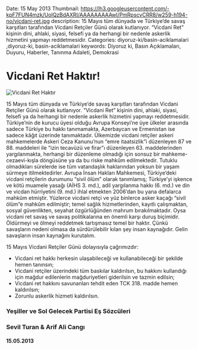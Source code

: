 Date: 15 May 2013
Thumbnail: https://lh3.googleusercontent.com/-kpF7FUN4mzk/UolQzBdAXRI/AAAAAAAAAwI/PmRpscvCRR8/w259-h194-no/vicdani-ret.jpg
description: 15 Mayıs tüm dünyada ve Türkiye’de savaş karşıtları tarafından Vicdani Retçiler Günü olarak kutlanıyor. “Vicdani Ret” kişinin dini, ahlaki, siyasi, felsefi ya da herhangi bir nedenle askerlik hizmetini yapmayı reddetmesidir.
Categories: diyoruz-ki/basin-aciklamalari ,diyoruz-ki, basin-aciklamalari
keywords: Diyoruz ki, Basın Açıklamaları, Duyuru, Haberler, Tanınma Adaleti, Demokrasi

# Vicdani Ret Haktır!

![Vicdani Ret Haktır](https://lh3.googleusercontent.com/-kpF7FUN4mzk/UolQzBdAXRI/AAAAAAAAAwI/PmRpscvCRR8/w259-h194-no/vicdani-ret.jpg)


15 Mayıs tüm dünyada ve Türkiye’de savaş karşıtları tarafından Vicdani Retçiler Günü olarak kutlanıyor. “Vicdani Ret” kişinin dini, ahlaki, siyasi, felsefi ya da herhangi bir nedenle askerlik hizmetini yapmayı reddetmesidir.
Türkiye’nin de kurucu üyesi olduğu Avrupa Konseyi’ne üye ülkeler arasında sadece Türkiye bu hakkı tanımamakta, Azerbaycan ve Ermenistan ise sadece kâğıt üzerinde tanımaktadır. Ülkemizde vicdani retçiler askeri mahkemelerde Askeri Ceza Kanunu’nun “emre itaatsizlik”i düzenleyen 87 ve 88. maddeleri ile “izin tecavüzü ve firar”ı düzenleyen 63. maddelerinden yargılanmakta, herhangi bir düzenleme olmadığı için sonsuz bir mahkeme-cezaevi-kışla döngüsüne ya da bu riske mahkûm edilmektedir. Tutuklu olmadıkları sürelerde ise tüm vatandaşlık haklarından yoksun bir yaşam sürmeye itilmektedirler.
Avrupa İnsan Hakları Mahkemesi, Türkiye’deki vicdani retçilerin durumunu “sivil ölüm” olarak tanımlamış; Türkiye’yi işkence ve kötü muamele yasağı (AİHS 3. md.), adil yargılanma hakkı (6. md.) ve din ve vicdan hürriyetini (9. md.) ihlal etmekten 2006’dan bu yana defalarca mahkûm etmiştir.
Yüzlerce vicdani retçi ve yüz binlerce asker kaçağı “sivil ölüm”e mahkûm edilmiştir; temel sağlık hizmetlerinden, kayıtlı çalışmaktan, sosyal güvenlikten, seyahat özgürlüğünden mahrum bırakılmaktadır.
Oysa vicdani ret savaş ve savaş politikalarına en önemli karşı duruş biçimidir. Öldürmeyi ve ölmeyi reddetmek tartışmasız temel bir haktır. Çünkü savaşların nedeni olmasa da sürdürülebilir kılan şey insan kaynağıdır. Gelin savaşların insan kaynağını kurutalım. 

15 Mayıs Vicdani Retçiler Günü dolayısıyla çağrımızdır:

*	Vicdani ret hakkı herkesin ulaşabileceği ve kullanabileceği bir şekilde hemen tanınsın;
*	Vicdani retçiler üzerindeki tüm baskılar kaldırılsın, bu hakkını kullandığı için mağdur edilenlerin mağduriyetleri giderilsin ve tazmin edilsin;
*	Vicdani ret hakkını savunanları tehdit eden TCK 318. madde hemen kaldırılsın;
*	Zorunlu askerlik hizmeti kaldırılsın.

### Yeşiller ve Sol Gelecek Partisi Eş Sözcüleri
### Sevil Turan & Arif Ali Cangı

#### 15.05.2013
